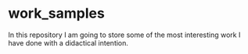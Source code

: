 # work_samples
In this repository I am going to store some of the most interesting work I have done with a didactical intention.
